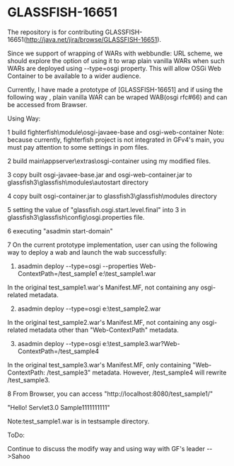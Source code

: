 GLASSFISH-16651
===============

The repository is for contributing GLASSFISH-16651(http://java.net/jira/browse/GLASSFISH-16651).

Since we support of wrapping of WARs with webbundle: URL scheme, we should explore the option of using it to wrap plain vanilla WARs when such WARs are deployed using --type=osgi property. This will allow OSGi Web Container to be available to a wider audience.

Currently, I have made a prototype of [GLASSFISH-16651] and if using the following way ,  plain vanilla WAR can be wraped WAB(osgi rfc#66) and can be accessed from Brawser. 

Using Way:

1 build fighterfish\module\osgi-javaee-base and osgi-web-container 
Note: because currently, fighterfish project is not integrated in GFv4's main, you must pay attention to some settings in pom files.

2 build main\appserver\extras\osgi-container using my modified files.

3 copy built osgi-javaee-base.jar and osgi-web-container.jar to glassfish3\glassfish\modules\autostart directory

4 copy built osgi-container.jar  to  glassfish3\glassfish\modules  directory

5 setting the value of "glassfish.osgi.start.level.final" into 3 in glassfish3\glassfish\config\osgi.properties file.

6 executing "asadmin start-domain"

7 On the current prototype implementation, user can using the following
way to deploy a wab and launch the wab successfully:

1) asadmin deploy --type=osgi --properties Web-ContextPath=/test_sample1 e:\test_sample1.war

In the original test_sample1.war's Manifest.MF, not containing any
osgi-related metadata.

2) asadmin deploy --type=osgi e:\test_sample2.war

In the original test_sample2.war's Manifest.MF, not containing any
osgi-related metadata other than "Web-ContextPath" metadata.

3) asadmin deploy --type=osgi
e:\test_sample3.war?Web-ContextPath=/test_sample4

In the original test_sample3.war's Manifest.MF, only containing
"Web-ContextPath: /test_sample3" metadata. However, /test_sample4 will
rewrite  /test_sample3.

8 From Browser, you can access "http://localhost:8080/test_sample1/"

"Hello! Servlet3.0 Sample1111111111" 

Note:test_sample1.war is in testsample directory.

ToDo:

Continue to discuss the modify way and using way with GF's leader -->Sahoo